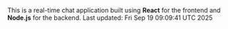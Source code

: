 This is a real-time chat application built using **React** for the frontend and **Node.js** for the backend.
Last updated: Fri Sep 19 09:09:41 UTC 2025
